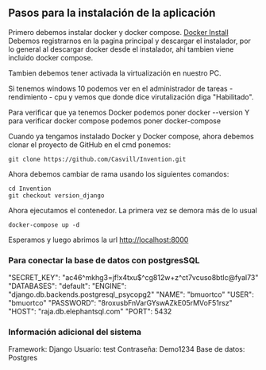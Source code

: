## Pasos para la instalación de la aplicación

Primero debemos instalar docker y docker compose. [Docker Install](https://docs.docker.com/install/)
Debemos registrarnos en la pagina principal y descargar el instalador, por lo general al descargar docker desde el instalador, ahi tambien viene incluido docker compose. 

Tambien debemos tener activada la virtualización en nuestro PC.

Si tenemos windows 10 podemos ver en el administrador de tareas - rendimiento - cpu y vemos que donde dice virutalización diga "Habilitado". 

Para verificar que ya tenemos Docker podemos poner docker --version
Y para verificar docker compose podemos poner docker-compose

Cuando ya tengamos instalado Docker y Docker compose, ahora debemos clonar el proyecto
de GitHub en el cmd ponemos:
```
git clone https://github.com/Casvill/Invention.git
```
Ahora debemos cambiar de rama usando los siguientes comandos:
```
cd Invention
git checkout version_django
```
Ahora ejecutamos el contenedor.
La primera vez se demora más de lo usual

```docker-compose up -d```

Esperamos y luego abrimos la url
[http://localhost:8000](http://localhost:8000)

### Para conectar la base de datos con postgresSQL
"SECRET_KEY": "ac46^mkhg3=jf!x4txu$^cg812w+z^ct7vcuso8btlc@fyal73"
"DATABASES":
"default": 
"ENGINE": "django.db.backends.postgresql_psycopg2"
"NAME": "bmuortco"
"USER": "bmuortco"
"PASSWORD": "8roxusbFnVarGYswAZkE05rMVoF51rsz"
"HOST": "raja.db.elephantsql.com"
"PORT": 5432

### Información adicional del sistema

Framework: Django
Usuario: test
Contraseña: Demo1234
Base de datos: Postgres
